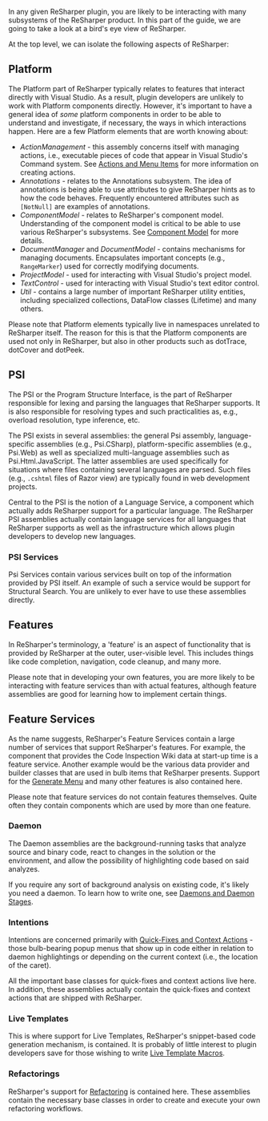 [//]: # (title: Architectural Overview)

In any given ReSharper plugin, you are likely to be interacting with many subsystems of the ReSharper product. In this part of the guide, we are going to take a look at a bird's eye view of ReSharper.

At the top level, we can isolate the following aspects of ReSharper:



## Platform

The Platform part of ReSharper typically relates to features that interact directly with Visual Studio. As a result, plugin developers are unlikely to work with Platform components directly. However, it's important to have a general idea of _some_ platform components in order to be able to understand and investigate, if necessary, the ways in which interactions happen. Here are a few Platform elements that are worth knowing about:

* *ActionManagement* - this assembly concerns itself with managing actions, i.e., executable pieces of code that appear in Visual Studio's Command system. See [Actions and Menu Items](Actions.md) for more information on creating actions.
* *Annotations* - relates to the Annotations subsystem. The idea of annotations is being able to use attributes to give ReSharper hints as to how the code behaves. Frequently encountered attributes such as `[NotNull]` are examples of annotations.
* *ComponentModel* - relates to ReSharper's component model. Understanding of the component model is critical to be able to use various ReSharper's subsystems. See [Component Model](Platform_ComponentModel.md) for more details.
* *DocumentManager* and *DocumentModel* - contains mechanisms for managing documents. Encapsulates important concepts (e.g., `RangeMarker`) used for correctly modifying documents.
* *ProjectModel* - used for interacting with Visual Studio's project model.
* *TextControl* - used for interacting with Visual Studio's text editor control.
* *Util* - contains a large number of important ReSharper utility entities, including specialized collections, DataFlow classes (Lifetime) and many others.

Please note that Platform elements typically live in namespaces unrelated to ReSharper itself. The reason for this is that the Platform components are used not only in ReSharper, but also in other products such as dotTrace, dotCover and dotPeek.

## PSI

The PSI or the Program Structure Interface, is the part of ReSharper responsible for lexing and parsing the languages that ReSharper supports. It is also responsible for resolving types and such practicalities as, e.g., overload resolution, type inference, etc.

The PSI exists in several assemblies: the general Psi assembly, language-specific assemblies (e.g., Psi.CSharp), platform-specific assemblies (e.g., Psi.Web) as well as specialized multi-language assemblies such as Psi.Html.JavaScript. The latter assemblies are used specifically for situations where files containing several languages are parsed. Such files (e.g., `.cshtml` files of Razor view) are typically found in web development projects.

Central to the PSI is the notion of a Language Service, a component which actually adds ReSharper support for a particular language. The ReSharper PSI assemblies actually contain language services for all languages that ReSharper supports as well as the infrastructure which allows plugin developers to develop new languages.

### PSI Services

Psi Services contain various services built on top of the information provided by PSI itself. An example of such a service would be support for Structural Search. You are unlikely to ever have to use these assemblies directly.

## Features

In ReSharper's terminology, a 'feature' is an aspect of functionality that is provided by ReSharper at the outer, user-visible level. This includes things like code completion, navigation, code cleanup, and many more.

Please note that in developing your own features, you are more likely to be interacting with feature services than with actual features, although feature assemblies are good for learning how to implement certain things.

## Feature Services

As the name suggests, ReSharper's Feature Services contain a large number of services that support ReSharper's features. For example, the component that provides the Code Inspection Wiki data at start-up time is a feature service. Another example would be the various data provider and builder classes that are used in bulb items that ReSharper presents. Support for the [Generate Menu](GenerateMenu.md) and many other features is also contained here.

Please note that feature services do not contain features themselves. Quite often they contain components which are used by more than one feature.

### Daemon

The Daemon assemblies are the background-running tasks that analyze source and binary code, react to changes in the solution or the environment, and allow the possibility of highlighting code based on said analyzes.

If you require any sort of background analysis on existing code, it's likely you need a daemon. To learn how to write one, see [Daemons and Daemon Stages](Daemons.md).

### Intentions

Intentions are concerned primarily with [Quick-Fixes and Context Actions](Actions.md) - those bulb-bearing popup menus that show up in code either in relation to daemon highlightings or depending on the current context (i.e., the location of the caret).

All the important base classes for quick-fixes and context actions live here. In addition, these assemblies actually contain the quick-fixes and context actions that are shipped with ReSharper.

### Live Templates

This is where support for Live Templates, ReSharper's snippet-based code generation mechanism, is contained. It is probably of little interest to plugin developers save for those wishing to write [Live Template Macros](LiveTemplates.md).

### Refactorings

ReSharper's support for [Refactoring](Refactoring.md) is contained here. These assemblies contain the necessary base classes in order to create and execute your own refactoring workflows.

